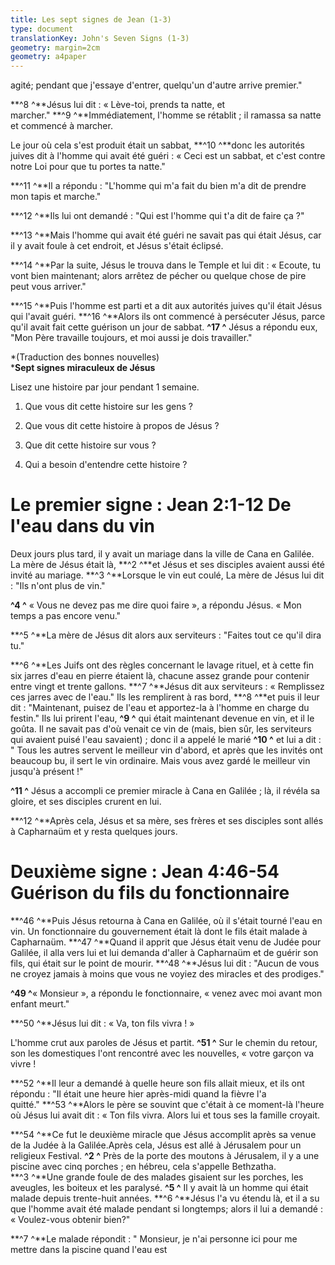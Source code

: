 ```yaml
---
title: Les sept signes de Jean (1-3)
type: document
translationKey: John's Seven Signs (1-3)
geometry: margin=2cm
geometry: a4paper
---
```


agité; pendant que j'essaye d'entrer, quelqu'un d'autre arrive
premier."

**^8 ^**Jésus lui dit : « Lève-toi, prends ta natte, et
marcher." **^9 ^**Immédiatement, l'homme se rétablit ; il ramassa sa natte et
commencé à marcher.

Le jour où cela s'est produit était un sabbat, **^10 ^**donc les autorités juives
dit à l'homme qui avait été guéri : « Ceci est un sabbat, et c'est contre
notre Loi pour que tu portes ta natte."

**^11 ^**Il a répondu : "L'homme qui m'a fait du bien m'a dit de prendre mon
tapis et marche."

**^12 ^**Ils lui ont demandé : "Qui est l'homme qui t'a dit de faire ça ?"

**^13 ^**Mais l'homme qui avait été guéri ne savait pas qui était Jésus, car
il y avait foule à cet endroit, et Jésus s'était éclipsé.

**^14 ^**Par la suite, Jésus le trouva dans le Temple et lui dit : « Ecoute, tu
vont bien maintenant; alors arrêtez de pécher ou quelque chose de pire peut vous arriver."

**^15 ^**Puis l'homme est parti et a dit aux autorités juives qu'il était
Jésus qui l'avait guéri. **^16 ^**Alors ils ont commencé à persécuter Jésus,
parce qu'il avait fait cette guérison un jour de sabbat. **^17 ^** Jésus a répondu
eux, "Mon Père travaille toujours, et moi aussi je dois travailler."

*(Traduction des bonnes nouvelles)\
***Sept signes miraculeux de Jésus**

Lisez une histoire par jour pendant 1 semaine.

1. Que vous dit cette histoire sur les gens ?

2. Que vous dit cette histoire à propos de Jésus ?

3. Que dit cette histoire sur vous ?

4. Qui a besoin d'entendre cette histoire ?

# Le premier signe : Jean 2:1-12 De l'eau dans du vin

Deux jours plus tard, il y avait un mariage dans la ville de Cana en Galilée.
La mère de Jésus était là, **^2 ^**et Jésus et ses disciples avaient aussi
été invité au mariage. **^3 ^**Lorsque le vin eut coulé,
La mère de Jésus lui dit : "Ils n'ont plus de vin."

**^4 ^** « Vous ne devez pas me dire quoi faire », a répondu Jésus. « Mon temps a
pas encore venu."

**^5 ^**La mère de Jésus dit alors aux serviteurs : "Faites tout ce qu'il dira
tu."

**^6 ^**Les Juifs ont des règles concernant le lavage rituel, et à cette fin
six jarres d'eau en pierre étaient là, chacune assez grande pour contenir entre
vingt et trente gallons. **^7 ^**Jésus dit aux serviteurs : « Remplissez
ces jarres avec de l'eau." Ils les remplirent à ras bord, **^8 ^**et puis
il leur dit : "Maintenant, puisez de l'eau et apportez-la à l'homme en charge
du festin." Ils lui prirent l'eau, **^9 ^** qui était maintenant devenue
en vin, et il le goûta. Il ne savait pas d'où venait ce vin
de (mais, bien sûr, les serviteurs qui avaient puisé l'eau savaient) ; donc
il a appelé le marié **^10 ^** et lui a dit : " Tous les autres servent
le meilleur vin d'abord, et après que les invités ont beaucoup bu, il sert
le vin ordinaire. Mais vous avez gardé le meilleur vin jusqu'à présent !"

**^11 ^** Jésus a accompli ce premier miracle à Cana en Galilée ; là, il
révéla sa gloire, et ses disciples crurent en lui.

**^12 ^**Après cela, Jésus et sa mère, ses frères et ses disciples sont allés
à Capharnaüm et y resta quelques jours.

# Deuxième signe : Jean 4:46-54 Guérison du fils du fonctionnaire

**^46 ^**Puis Jésus retourna à Cana en Galilée, où il s'était tourné
l'eau en vin. Un fonctionnaire du gouvernement était là dont le fils était malade
à Capharnaüm. **^47 ^**Quand il apprit que Jésus était venu de Judée pour
Galilée, il alla vers lui et lui demanda d'aller à Capharnaüm et de guérir son
fils, qui était sur le point de mourir. **^48 ^**Jésus lui dit : "Aucun de vous ne
croyez jamais à moins que vous ne voyiez des miracles et des prodiges."

**^49 ^**« Monsieur », a répondu le fonctionnaire, « venez avec moi avant mon enfant
meurt."

**^50 ^**Jésus lui dit : « Va, ton fils vivra ! »

L'homme crut aux paroles de Jésus et partit. **^51 ^** Sur le chemin du retour, son
les domestiques l'ont rencontré avec les nouvelles, « votre garçon va vivre !

**^52 ^**Il leur a demandé à quelle heure son fils allait mieux, et
ils ont répondu : "Il était une heure hier après-midi quand la fièvre
l'a quitté." **^53 ^**Alors le père se souvint que c'était à ce moment-là
l'heure où Jésus lui avait dit : « Ton fils vivra. Alors lui et tous ses
la famille croyait.

**^54 ^**Ce fut le deuxième miracle que Jésus accomplit après sa venue
de la Judée à la Galilée.Après cela, Jésus est allé à Jérusalem pour un religieux
Festival. **^2 ^** Près de la porte des moutons à Jérusalem, il y a une piscine avec
cinq porches ; en hébreu, cela s'appelle Bethzatha. **^3 ^**Une grande foule de
des malades gisaient sur les porches, les aveugles, les boiteux et les
paralysé. **^5 ^** Il y avait là un homme qui était malade depuis trente-huit
années. **^6 ^**Jésus l'a vu étendu là, et il a su que l'homme avait
été malade pendant si longtemps; alors il lui a demandé : « Voulez-vous obtenir
bien?"

**^7 ^**Le malade répondit : " Monsieur, je n'ai personne ici pour me mettre
dans la piscine quand l'eau est